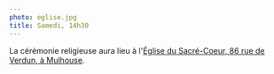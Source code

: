 ```yaml
---
photo: eglise.jpg
title: Samedi, 14h30
---
```

La cérémonie religieuse aura lieu à l'[Église du Sacré-Coeur, 86 rue de Verdun, à Mulhouse](https://www.google.fr/maps/place/86+Rue+de+Verdun,+68100+Mulhouse/@47.7364359,7.3352132,17z/).
